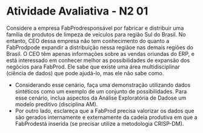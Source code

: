 # Atividade Avaliativa - N2 01

Considere a empresa FabProdresponsável por fabricar e distribuir uma família de produtos de limpeza de veículos para região Sul do Brasil. No entanto, CEO dessa empresa não tem conhecimento do quanto a FabProdpode expandir a distribuição nessa regiãoe nas demais regiões do Brasil. O CEO têm apenas informações sobre as vendas oriundas do ERP, e está interessado em conhecer melhor as possibilidades de expansão dos negócios para FabProd. Ele sabe que existe uma área multidisciplinar (ciência de dados) que pode ajudá-lo, mas ele não sabe como.

- Considerando esse cenário, faça uma demonstração utilizando dados sintéticos como um exemplo de um conjunto de possibilidades. Para esse cenário, inclua aspectos da Análise Exploratória de Dadose um modelo preditivo (disciplina AM).
- Por outro lado, esclareça que a FabProd precisa valorizar os dados que são gerados internamente e externamente da cadeia produtiva em que a FabProdestá inserida (se precisar utilize a metodologia CRISP-DM).
